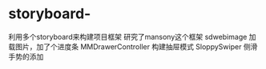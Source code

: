 # storyboard-
利用多个storyboard来构建项目框架
研究了mansony这个框架
sdwebimage 加载图片，加了个进度条
MMDrawerController 构建抽屉模式
SloppySwiper 侧滑手势的添加